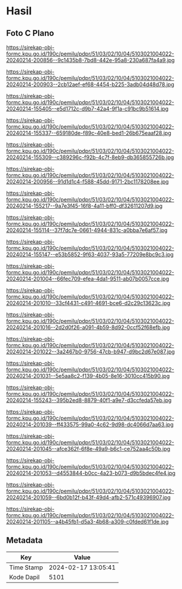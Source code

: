 # Hasil

## Foto C Plano

https://sirekap-obj-formc.kpu.go.id/190c/pemilu/pdpr/51/03/02/10/04/5103021004022-20240214-200856--9c1435b8-7bd8-442e-95a8-230a687fa4a9.jpg

https://sirekap-obj-formc.kpu.go.id/190c/pemilu/pdpr/51/03/02/10/04/5103021004022-20240214-200903--2cb12aef-ef68-4454-b225-3adb04d48d78.jpg

https://sirekap-obj-formc.kpu.go.id/190c/pemilu/pdpr/51/03/02/10/04/5103021004022-20240214-155405--e5d1712c-d9b7-42a4-9f1a-c91bc9b51614.jpg

https://sirekap-obj-formc.kpu.go.id/190c/pemilu/pdpr/51/03/02/10/04/5103021004022-20240214-155337--659180de-f89c-40e8-bed1-26b675eaaf28.jpg

https://sirekap-obj-formc.kpu.go.id/190c/pemilu/pdpr/51/03/02/10/04/5103021004022-20240214-155309--c389296c-f92b-4c7f-8eb9-db365855726b.jpg

https://sirekap-obj-formc.kpu.go.id/190c/pemilu/pdpr/51/03/02/10/04/5103021004022-20240214-200956--91d1d1c4-f588-45dd-9171-2bc1178208ee.jpg

https://sirekap-obj-formc.kpu.go.id/190c/pemilu/pdpr/51/03/02/10/04/5103021004022-20240214-155217--9a7e3f45-16f8-4a11-bff0-df32611207d9.jpg

https://sirekap-obj-formc.kpu.go.id/190c/pemilu/pdpr/51/03/02/10/04/5103021004022-20240214-155114--37f7dc7e-0661-4944-831c-a0bba7e6af57.jpg

https://sirekap-obj-formc.kpu.go.id/190c/pemilu/pdpr/51/03/02/10/04/5103021004022-20240214-155147--e53b5852-9f63-4037-93a5-77209e8bc9c3.jpg

https://sirekap-obj-formc.kpu.go.id/190c/pemilu/pdpr/51/03/02/10/04/5103021004022-20240214-201004--66fec709-efea-4da1-9511-ab07b0057cce.jpg

https://sirekap-obj-formc.kpu.go.id/190c/pemilu/pdpr/51/03/02/10/04/5103021004022-20240214-201010--33cf4431-c491-4691-bce6-d2c29c13623c.jpg

https://sirekap-obj-formc.kpu.go.id/190c/pemilu/pdpr/51/03/02/10/04/5103021004022-20240214-201016--2d2d0f26-a091-4b59-8d92-0ccf52f68efb.jpg

https://sirekap-obj-formc.kpu.go.id/190c/pemilu/pdpr/51/03/02/10/04/5103021004022-20240214-201022--3a2467b0-9756-47cb-b947-d9bc2d67e087.jpg

https://sirekap-obj-formc.kpu.go.id/190c/pemilu/pdpr/51/03/02/10/04/5103021004022-20240214-201031--5e5aa8c2-f139-4b05-8e16-3010cc415b90.jpg

https://sirekap-obj-formc.kpu.go.id/190c/pemilu/pdpr/51/03/02/10/04/5103021004022-20240214-155243--395b2ed8-8879-40f1-a9e7-d3ccfeda57eb.jpg

https://sirekap-obj-formc.kpu.go.id/190c/pemilu/pdpr/51/03/02/10/04/5103021004022-20240214-201039--ff433575-99a0-4c62-9d98-dc4066d7aa63.jpg

https://sirekap-obj-formc.kpu.go.id/190c/pemilu/pdpr/51/03/02/10/04/5103021004022-20240214-201045--afce362f-6f8e-49a9-b6c1-ce752aa4c50b.jpg

https://sirekap-obj-formc.kpu.go.id/190c/pemilu/pdpr/51/03/02/10/04/5103021004022-20240214-201053--d4553844-b0cc-4a23-b073-d9b5bdec4fe4.jpg

https://sirekap-obj-formc.kpu.go.id/190c/pemilu/pdpr/51/03/02/10/04/5103021004022-20240214-201059--6bd0b12f-b43f-49d4-afb2-571c49396907.jpg

https://sirekap-obj-formc.kpu.go.id/190c/pemilu/pdpr/51/03/02/10/04/5103021004022-20240214-201105--a4b45fb1-d5a3-4b68-a309-c0fded61f1de.jpg


## Metadata

| Key        | Value               |
| ---------- | ------------------- |
| Time Stamp | 2024-02-17 13:05:41 |
| Kode Dapil | 5101                |



